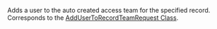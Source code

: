 Adds a user to the auto created access team for the specified record. 
Corresponds to the [AddUserToRecordTeamRequest Class](https://msdn.microsoft.com/library/microsoft.crm.sdk.messages.addusertorecordteamrequest.aspx).
